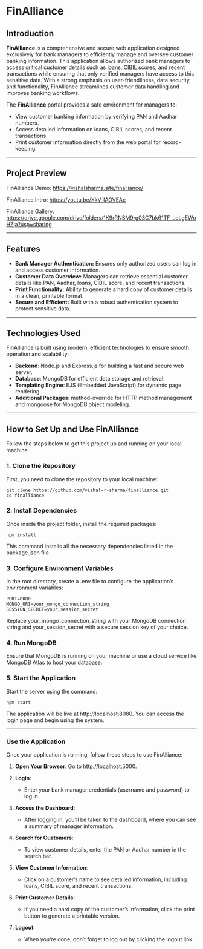 # **FinAlliance**

## **Introduction**

**FinAlliance** is a comprehensive and secure web application designed exclusively for bank managers to efficiently manage and oversee customer banking information. This application allows authorized bank managers to access critical customer details such as loans, CIBIL scores, and recent transactions while ensuring that only verified managers have access to this sensitive data. With a strong emphasis on user-friendliness, data security, and functionality, FinAlliance streamlines customer data handling and improves banking workflows.

The **FinAlliance** portal provides a safe environment for managers to:

- View customer banking information by verifying PAN and Aadhar numbers.
- Access detailed information on loans, CIBIL scores, and recent transactions.
- Print customer information directly from the web portal for record-keeping.

---
## **Project Preview**

FinAlliance Demo: https://vishalsharma.site/finalliance/

FinAlliance Intro: https://youtu.be/XkV_IAOVEAc

FinAlliance Gallery: https://drive.google.com/drive/folders/1K9rRNSM9rg03C7bk61TF_LeLgEWoHZja?usp=sharing

---

## **Features**

- **Bank Manager Authentication:** Ensures only authorized users can log in and access customer information.
- **Customer Data Overview:** Managers can retrieve essential customer details like PAN, Aadhar, loans, CIBIL score, and recent transactions.
- **Print Functionality:** Ability to generate a hard copy of customer details in a clean, printable format.
- **Secure and Efficient:** Built with a robust authentication system to protect sensitive data.

---

## **Technologies Used**

FinAlliance is built using modern, efficient technologies to ensure smooth operation and scalability:

- **Backend**: Node.js and Express.js for building a fast and secure web server.
- **Database**: MongoDB for efficient data storage and retrieval.
- **Templating Engine**: EJS (Embedded JavaScript) for dynamic page rendering.
- **Additional Packages**: method-override for HTTP method management and mongoose for MongoDB object modeling.

---

## **How to Set Up and Use FinAlliance**

Follow the steps below to get this project up and running on your local machine.

### **1. Clone the Repository**

First, you need to clone the repository to your local machine:

```blash
git clone https://github.com/vishal-r-sharma/finalliance.git
cd finalliance
```

### **2. Install Dependencies**

Once inside the project folder, install the required packages:

```blash
npm install
```
This command installs all the necessary dependencies listed in the package.json file.

### **3. Configure Environment Variables**

In the root directory, create a .env file to configure the application’s environment variables:

```plaintext
PORT=8080
MONGO_URI=your_mongo_connection_string
SESSION_SECRET=your_session_secret
```
Replace your_mongo_connection_string with your MongoDB connection string and your_session_secret with a secure session key of your choice.

### **4. Run MongoDB**

Ensure that MongoDB is running on your machine or use a cloud service like MongoDB Atlas to host your database.

### **5. Start the Application**

Start the server using the command:

```blash
npm start
```
The application will be live at http://localhost:8080. You can access the login page and begin using the system.

---

### **Use the Application**

Once your application is running, follow these steps to use FinAlliance:

1. **Open Your Browser**: Go to [http://localhost:5000](http://localhost:5000).

2. **Login**: 
   - Enter your bank manager credentials (username and password) to log in.

3. **Access the Dashboard**: 
   - After logging in, you'll be taken to the dashboard, where you can see a summary of manager information.

4. **Search for Customers**: 
   - To view customer details, enter the PAN or Aadhar number in the search bar.

5. **View Customer Information**: 
   - Click on a customer’s name to see detailed information, including loans, CIBIL score, and recent transactions.

6. **Print Customer Details**: 
   - If you need a hard copy of the customer’s information, click the print button to generate a printable version.

7. **Logout**: 
   - When you're done, don’t forget to log out by clicking the logout link.


